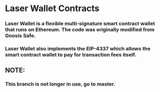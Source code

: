 # Laser Wallet Contracts

### Laser Wallet is a flexible multi-signature smart contract wallet that runs on Ethereum. The code was originally modified from Gnosis Safe.

### Laser Wallet also implements the EIP-4337 which allows the smart contract wallet to pay for transaction fees itself.


## NOTE: 

### This branch is not longer in use, go to master.
